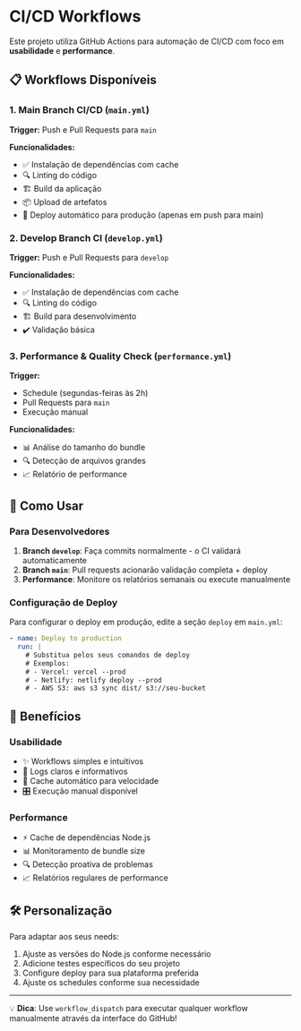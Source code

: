 # CI/CD Workflows

Este projeto utiliza GitHub Actions para automação de CI/CD com foco em **usabilidade** e **performance**.

## 📋 Workflows Disponíveis

### 1. Main Branch CI/CD (`main.yml`)
**Trigger:** Push e Pull Requests para `main`

**Funcionalidades:**
- ✅ Instalação de dependências com cache
- 🔍 Linting do código
- 🏗️ Build da aplicação
- 📦 Upload de artefatos
- 🚀 Deploy automático para produção (apenas em push para main)

### 2. Develop Branch CI (`develop.yml`)
**Trigger:** Push e Pull Requests para `develop`

**Funcionalidades:**
- ✅ Instalação de dependências com cache
- 🔍 Linting do código
- 🏗️ Build para desenvolvimento
- ✔️ Validação básica

### 3. Performance & Quality Check (`performance.yml`)
**Trigger:** 
- Schedule (segundas-feiras às 2h)
- Pull Requests para `main`
- Execução manual

**Funcionalidades:**
- 📊 Análise do tamanho do bundle
- 🔍 Detecção de arquivos grandes
- 📈 Relatório de performance

## 🚀 Como Usar

### Para Desenvolvedores
1. **Branch `develop`**: Faça commits normalmente - o CI validará automaticamente
2. **Branch `main`**: Pull requests acionarão validação completa + deploy
3. **Performance**: Monitore os relatórios semanais ou execute manualmente

### Configuração de Deploy
Para configurar o deploy em produção, edite a seção `deploy` em `main.yml`:

```yaml
- name: Deploy to production
  run: |
    # Substitua pelos seus comandos de deploy
    # Exemplos:
    # - Vercel: vercel --prod
    # - Netlify: netlify deploy --prod
    # - AWS S3: aws s3 sync dist/ s3://seu-bucket
```

## 🎯 Benefícios

### Usabilidade
- ✨ Workflows simples e intuitivos
- 📝 Logs claros e informativos
- 🔄 Cache automático para velocidade
- 🎛️ Execução manual disponível

### Performance
- ⚡ Cache de dependências Node.js
- 📊 Monitoramento de bundle size
- 🔍 Detecção proativa de problemas
- 📈 Relatórios regulares de performance

## 🛠️ Personalização

Para adaptar aos seus needs:
1. Ajuste as versões do Node.js conforme necessário
2. Adicione testes específicos do seu projeto
3. Configure deploy para sua plataforma preferida
4. Ajuste os schedules conforme sua necessidade

---

💡 **Dica**: Use `workflow_dispatch` para executar qualquer workflow manualmente através da interface do GitHub!
